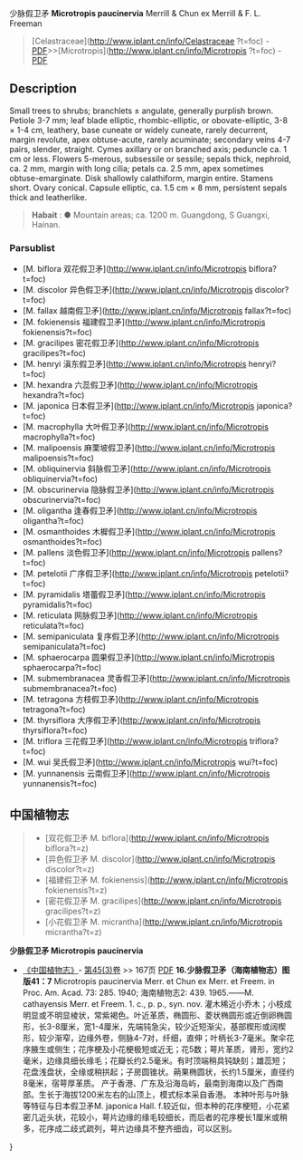 少脉假卫矛 **Microtropis paucinervia** Merrill & Chun ex Merrill & F. L. Freeman

> [Celastraceae](http://www.iplant.cn/info/Celastraceae ?t=foc) - [PDF](http://iplant.cn/foc/pdf/Celastraceae.pdf)>>[Microtropis](http://www.iplant.cn/info/Microtropis ?t=foc) - [PDF](http://www.iplant.cn/foc/pdf/Microtropis.pdf)
## Description

Small trees to shrubs; branchlets ± angulate, generally purplish brown. Petiole 3-7 mm; leaf blade elliptic, rhombic-elliptic, or obovate-elliptic, 3-8 × 1-4 cm, leathery, base cuneate or widely cuneate, rarely decurrent, margin revolute, apex obtuse-acute, rarely acuminate; secondary veins 4-7 pairs, slender, straight. Cymes axillary or on branched axis; peduncle ca. 1 cm or less. Flowers 5-merous, subsessile or sessile; sepals thick, nephroid, ca. 2 mm, margin with long cilia; petals ca. 2.5 mm, apex sometimes obtuse-emarginate. Disk shallowly calathiform, margin entire. Stamens short. Ovary conical. Capsule elliptic, ca. 1.5 cm × 8 mm, persistent sepals thick and leatherlike.

> **Habait** : 
>● Mountain areas; ca. 1200 m. Guangdong, S Guangxi, Hainan.

### Parsublist

* [M.  biflora  双花假卫矛](http://www.iplant.cn/info/Microtropis biflora?t=foc)
* [M.  discolor  异色假卫矛](http://www.iplant.cn/info/Microtropis discolor?t=foc)
* [M.  fallax  越南假卫矛](http://www.iplant.cn/info/Microtropis fallax?t=foc)
* [M.  fokienensis  福建假卫矛](http://www.iplant.cn/info/Microtropis fokienensis?t=foc)
* [M.  gracilipes  密花假卫矛](http://www.iplant.cn/info/Microtropis gracilipes?t=foc)
* [M.  henryi  滇东假卫矛](http://www.iplant.cn/info/Microtropis henryi?t=foc)
* [M.  hexandra  六蕊假卫矛](http://www.iplant.cn/info/Microtropis hexandra?t=foc)
* [M.  japonica  日本假卫矛](http://www.iplant.cn/info/Microtropis japonica?t=foc)
* [M.  macrophylla  大叶假卫矛](http://www.iplant.cn/info/Microtropis macrophylla?t=foc)
* [M.  malipoensis  麻栗坡假卫矛](http://www.iplant.cn/info/Microtropis malipoensis?t=foc)
* [M.  obliquinervia  斜脉假卫矛](http://www.iplant.cn/info/Microtropis obliquinervia?t=foc)
* [M.  obscurinervia  隐脉假卫矛](http://www.iplant.cn/info/Microtropis obscurinervia?t=foc)
* [M.  oligantha  逢春假卫矛](http://www.iplant.cn/info/Microtropis oligantha?t=foc)
* [M.  osmanthoides  木樨假卫矛](http://www.iplant.cn/info/Microtropis osmanthoides?t=foc)
* [M.  pallens  淡色假卫矛](http://www.iplant.cn/info/Microtropis pallens?t=foc)
* [M.  petelotii  广序假卫矛](http://www.iplant.cn/info/Microtropis petelotii?t=foc)
* [M.  pyramidalis  塔蕾假卫矛](http://www.iplant.cn/info/Microtropis pyramidalis?t=foc)
* [M.  reticulata  网脉假卫矛](http://www.iplant.cn/info/Microtropis reticulata?t=foc)
* [M.  semipaniculata  复序假卫矛](http://www.iplant.cn/info/Microtropis semipaniculata?t=foc)
* [M.  sphaerocarpa  圆果假卫矛](http://www.iplant.cn/info/Microtropis sphaerocarpa?t=foc)
* [M.  submembranacea  灵香假卫矛](http://www.iplant.cn/info/Microtropis submembranacea?t=foc)
* [M.  tetragona  方枝假卫矛](http://www.iplant.cn/info/Microtropis tetragona?t=foc)
* [M.  thyrsiflora  大序假卫矛](http://www.iplant.cn/info/Microtropis thyrsiflora?t=foc)
* [M.  triflora  三花假卫矛](http://www.iplant.cn/info/Microtropis triflora?t=foc)
* [M.  wui  吴氏假卫矛](http://www.iplant.cn/info/Microtropis wui?t=foc)
* [M.  yunnanensis  云南假卫矛](http://www.iplant.cn/info/Microtropis yunnanensis?t=foc)

## 中国植物志

> * [双花假卫矛  M.  biflora](http://www.iplant.cn/info/Microtropis biflora?t=z)
> * [异色假卫矛  M.  discolor](http://www.iplant.cn/info/Microtropis discolor?t=z)
> * [福建假卫矛  M.  fokienensis](http://www.iplant.cn/info/Microtropis fokienensis?t=z)
> * [密花假卫矛  M.  gracilipes](http://www.iplant.cn/info/Microtropis gracilipes?t=z)
> * [小花假卫矛  M.  micrantha](http://www.iplant.cn/info/Microtropis micrantha?t=z)

**少脉假卫矛 Microtropis paucinervia**

* [《中国植物志》](http://www.iplant.cn/frps)- [第45(3)卷](http://www.iplant.cn/frps/vol/45(3)) >> 167页 [PDF](http://www.iplant.cn/frps/pdf/45(3)/167.PDF)
**16.少脉假卫矛（海南植物志）图版41：7**
Microtropis paucinervia Merr. et Chun ex Merr. et Freem. in Proc. Am. Acad. 73: 285. 1940; 海南植物志2: 439. 1965.——M. cathayensis Merr. et Freem. 1. c., p. p., syn. nov.
灌木稀近小乔木；小枝成明显或不明显棱状，常紫褐色。叶近革质，椭圆形、菱状椭圆形或近倒卵椭圆形，长3-8厘米，宽1-4厘米，先端钝急尖，较少近短渐尖，基部楔形或阔楔形，较少渐窄，边缘外卷，侧脉4-7对，纤细，直伸；叶柄长3-7毫米。聚伞花序腋生或侧生；花序梗及小花梗极短或近无；花5数；萼片革质，肾形，宽约2毫米，边缘具细长缘毛；花瓣长约2.5毫米。有时顶端稍具钝缺刻；雄蕊短；花盘浅盘状，全缘或稍拱起；子房圆锥状。蒴果椭圆状，长约1.5厘米，直径约8毫米，宿萼厚革质。
产于香港、广东及沿海岛屿，最南到海南以及广西南部。生长于海拔1200米左右的山顶上，模式标本采自香港。
本种叶形与叶脉等特征与日本假卫矛M. japonica Hall. f.较近似，但本种的花序梗短，小花紧密几近头状，花较小，萼片边缘的缘毛较细长，而后者的花序梗长1厘米或稍多，花序成二歧式疏列，萼片边缘具不整齐细齿，可以区别。

}